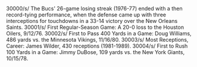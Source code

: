 30000/s/ The Bucs' 26-game losing streak (1976-77) ended with a then record-tying performance, when the defense came up with three interceptions for touchdowns in a 33-14 victory over the New Orleans Saints.
30001/s/ First Regular-Season Game: A 20-0 loss to the Houston Oilers, 9/12/76.
30002/s/ First to Pass 400 Yards in a Game: Doug Williams, 486 yards vs. the Minnesota Vikings, 11/16/80.
30003/s/ Most Receptions, Career: James Wilder, 430 receptions (1981-1989).
30004/s/ First to Rush 100 Yards in a Game: Jimmy DuBose, 109 yards vs. the New York Giants, 10/15/78.